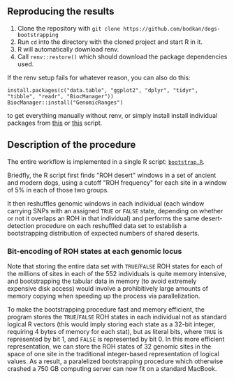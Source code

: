 ## Reproducing the results

1. Clone the repository with `git clone https://github.com/bodkan/dogs-bootstrapping`
2. Run `cd` into the directory with the cloned project and start R in it.
3. R will automatically download renv.
4. Call `renv::restore()` which should download the package dependencies used.

If the renv setup fails for whatever reason, you can also do this:

```
install.packages(c("data.table", "ggplot2", "dplyr", "tidyr", "tibble", "readr", "BiocManager"))
BiocManager::install("GenomicRanges")
```

to get everything manually without renv, or simply install install individual packages
from [this](01_detect_deserts.R) or [this](02_bootstrap_deserts.R) script.

## Description of the procedure

The entire workflow is implemented in a single R script:
[`bootstrap.R`](bootstrap.R).

Briedfly, the R script first finds "ROH desert" windows in a set of ancient and
modern dogs, using a cutoff "ROH frequency" for each site in a window of 5% in
each of those two groups.

It then reshuffles genomic windows in each individual (each window carrying SNPs
with an assigned `TRUE` or `FALSE` state, depending on whether or not it overlaps
an ROH in that individual) and performs the same desert-detection procedure on
each reshuffled data set to establish a bootstrapping distribution of expected
numbers of shared deserts.

### Bit-encoding of ROH states at each genomic locus

Note that storing the entire data set with `TRUE`/`FALSE` ROH states for each
of the millions of sites in each of the 552 individuals is quite memory intensive,
and bootstrapping the tabular data in memory (to avoid extremely expensive disk
access) would involve a prohibitively large amounts of memory copying when speeding
up the process via parallelization.

To make the bootstrapping procedure fast and memory efficient, the program stores
the `TRUE`/`FALSE` ROH states in each individual not as standard logical R vectors
(this would imply storing each state as a 32-bit integer, requiring 4 bytes of memory
for each stat), but as literal bits, where `TRUE` is represented by bit 1, and `FALSE`
is represented by bit 0. In this more efficient representation, we can store the ROH
states of 32 genomic sites in the space of one site in the traditional integer-based
representation of logical values. As a result, a paralelized bootstrapping procedure
which otherwise crashed a 750 GB computing server can now fit on a standard MacBook.
